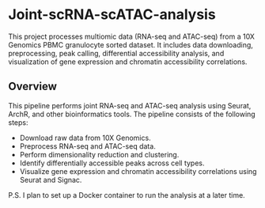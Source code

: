 # Joint-scRNA-scATAC-analysis

This project processes multiomic data (RNA-seq and ATAC-seq) from a 10X Genomics PBMC granulocyte sorted dataset. It includes data downloading, preprocessing, peak calling, differential accessibility analysis, and visualization of gene expression and chromatin accessibility correlations.

## Overview
This pipeline performs joint RNA-seq and ATAC-seq analysis using Seurat, ArchR, and other bioinformatics tools. The pipeline consists of the following steps:

- Download raw data from 10X Genomics.
- Preprocess RNA-seq and ATAC-seq data.
- Perform dimensionality reduction and clustering.
- Identify differentially accessible peaks across cell types.
- Visualize gene expression and chromatin accessibility correlations using Seurat and Signac.

P.S. I plan to set up a Docker container to run the analysis at a later time.




